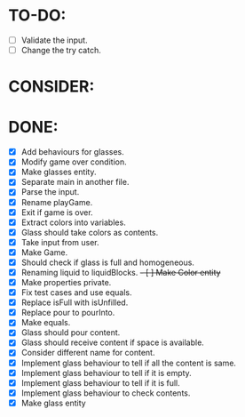# TO-DO:

 - [ ] Validate the input.
 - [ ] Change the try catch.

# CONSIDER:


# DONE:

 - [x] Add behaviours for glasses.
 - [x] Modify game over condition.
 - [x] Make glasses entity.
 - [x] Separate main in another file.
 - [x] Parse the input.
 - [x] Rename playGame.
 - [x] Exit if game is over.
 - [x] Extract colors into variables.
 - [x] Glass should take colors as contents.
 - [x] Take input from user.
 - [x] Make Game.
 - [x] Should check if glass is full and homogeneous.
 - [x] Renaming liquid to liquidBlocks.
 ~~- [ ] Make Color entity~~
 - [x] Make properties private.
 - [x] Fix test cases and use equals.
 - [x] Replace isFull with isUnfilled.
 - [x] Replace pour to pourInto.
 - [x] Make equals.
 - [x] Glass should pour content.
 - [x] Glass should receive content if space is available.
 - [x] Consider different name for content.
 - [x] Implement glass behaviour to tell if all the content is same.
 - [x] Implement glass behaviour to tell if it is empty.
 - [x] Implement glass behaviour to tell if it is full.
 - [x] Implement glass behaviour to check contents.
 - [x] Make glass entity
